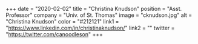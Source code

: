 +++ 
date = "2020-02-02" 
title = "Christina Knudson" 
position = "Asst. Professor" 
company = "Univ. of St. Thomas" 
image = "cknudson.jpg" 
alt = "Christina Knudson" 
color = "#212121" 
link1 = "https://www.linkedin.com/in/christinaknudson/" 
link2 = ""
twitter = "https://twitter.com/canoodleson"
+++